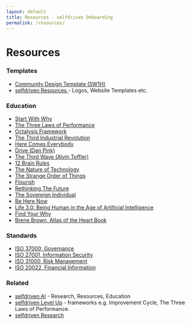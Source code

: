 ```yaml
---
layout: default
title: Resources - selfdriven Onboarding
permalink: /resources/
---
```


# Resources

### Templates
- [Community Design Template (5W1H)](https://docs.google.com/document/d/1rpL6873cT_lFzz96CCGgxrii6JtrtbhBn-19xBOxVp4)
- [selfdriven Resources ](https://resources.selfdriven.foundation/) - Logos, Website Templates etc.

### Education
- [Start With Why](https://simonsinek.com/books/start-with-why/)
- [The Three Laws of Performance](https://www.amazon.com.au/Three-Laws-Performance-Rewriting-Organization/dp/111804312X)
- [Octalysis Framework](https://yukaichou.com/gamification-examples/octalysis-complete-gamification-framework/)
- [The Third Industrial Revolution](https://www.youtube.com/watch?v=QX3M8Ka9vUA)
- [Here Comes Everybody](https://www.amazon.com.au/Here-Comes-Everybody-Organizing-Organizations/dp/0143114948)
- [Drive (Dan Pink)](https://www.danpink.com/books/drive/)
- [The Third Wave (Alvin Toffler)](https://en.wikipedia.org/wiki/The_Third_Wave_(Toffler_book))
- [12 Brain Rules](https://brainrules.net/brain-rules/)
- [The Nature of Technology](https://www.amazon.com.au/Nature-Technology-What-How-Evolves/dp/1416544062)
- [The Strange Order of Things](https://www.amazon.com/Strange-Order-Things-Feeling-Cultures/dp/0307908755)
- [Flourish](https://www.youtube.com/watch?v=weVPtrXMMx8)
- [Rethinking The Future](https://books.apple.com/au/book/rethinking-the-future/id1127277504)
- [The Sovereign Individual](https://en.wikipedia.org/wiki/The_Sovereign_Individual)
- [Be Here Now](https://www.amazon.com.au/Be-Here-Now-Ram-Dass/dp/0517543052)
- [Life 3.0: Being Human in the Age of Artificial Intelligence](https://www.amazon.com.au/Life-3-0-Being-Artificial-Intelligence-ebook/dp/B07474JB3Q)
- [Find Your Why](https://simonsinek.com/books/find-your-why/)
- [Brene Brown, Atlas of the Heart Book](https://brenebrown.com/book/atlas-of-the-heart/)

### Standards
- [ISO 37000, Governance](https://committee.iso.org/ISO_37000_Governance)
- [ISO 27001, Information Security](https://www.iso.org/standard/27001)
- [ISO 31000, Risk Management](https://www.iso.org/standard/65694.html)
- [ISO 20022, Financial Information](https://www.iso.org/standard/65694.html)

### Related
- [selfdriven AI](https://selfdriven.ai) - Research, Resources, Education
- [selfdriven Level Up](https://selfdriven.fyi/levelup) - frameworks e.g. Improvement Cycle, The Three Laws of Performance.
- [selfdriven Research](https://selfdriven.fyi/research)


